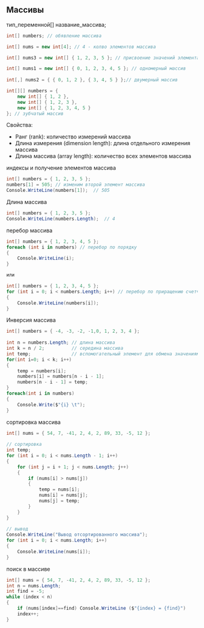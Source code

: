 ## Массивы

тип_переменной[] название_массива;
```csharp
int[] numbers; // обявление массива

int[] nums = new int[4]; // 4 - колво элементов массива

int[] nums3 = new int[] { 1, 2, 3, 5 }; // присвоение значений элементам массива
```
```csharp
int[] nums1 = new int[] { 0, 1, 2, 3, 4, 5 }; // одномерный массив
 
int[,] nums2 = { { 0, 1, 2 }, { 3, 4, 5 } };// двумерный массив

int[][] numbers = { 
    new int[] { 1, 2 }, 
    new int[] { 1, 2, 3 }, 
    new int[] { 1, 2, 3, 4, 5 } 
}; // зубчатый массив
```
Свойства:
* Ранг (rank): количество измерений массива
* Длина измерения (dimension length): длина отдельного измерения массива
* Длина массива (array length): количество всех элементов массива


индексы и получение элементов массива
```csharp
int[] numbers = { 1, 2, 3, 5 };
numbers[1] = 505; // изменим второй элемент массива
Console.WriteLine(numbers[1]);  // 505
```
Длина массива
```csharp
int[] numbers = { 1, 2, 3, 5 };
Console.WriteLine(numbers.Length);  // 4
```

перебор массива
```csharp
int[] numbers = { 1, 2, 3, 4, 5 };
foreach (int i in numbers) // перебор по порядку
{
    Console.WriteLine(i);
}

или

int[] numbers = { 1, 2, 3, 4, 5 };
for (int i = 0; i < numbers.Length; i++) // перебор по приращению счетчика
{
    Console.WriteLine(numbers[i]);
}
```



Инверсия массива
```csharp
int[] numbers = { -4, -3, -2, -1,0, 1, 2, 3, 4 };
             
int n = numbers.Length; // длина массива
int k = n / 2;          // середина массива
int temp;               // вспомогательный элемент для обмена значениями
for(int i=0; i < k; i++)
{
    temp = numbers[i];
    numbers[i] = numbers[n - i - 1];
    numbers[n - i - 1] = temp;
}
foreach(int i in numbers)
{
    Console.Write($"{i} \t");
}
```

сортировка массива
```csharp
int[] nums = { 54, 7, -41, 2, 4, 2, 89, 33, -5, 12 };
 
// сортировка
int temp;
for (int i = 0; i < nums.Length - 1; i++)
{
    for (int j = i + 1; j < nums.Length; j++)
    {
        if (nums[i] > nums[j])
        {
            temp = nums[i];
            nums[i] = nums[j];
            nums[j] = temp;
        }
    }
}
 
// вывод
Console.WriteLine("Вывод отсортированного массива");
for (int i = 0; i < nums.Length; i++)
{
    Console.WriteLine(nums[i]);
}
```

поиск в массиве
```csharp
int[] nums = { 54, 7, -41, 2, 4, 2, 89, 33, -5, 12 };
int n = nums.Length;
int find = -5;
while (index < n)
{
    if (nums[index]==find) Console.WriteLine ($"{index} = {find}") 
    index++; 
}
```
